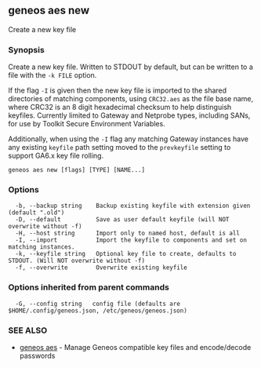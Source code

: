 ## geneos aes new

Create a new key file

### Synopsis


Create a new key file. Written to STDOUT by default, but can be
written to a file with the `-k FILE` option.

If the flag `-I` is given then the new key file is imported to the
shared directories of matching components, using `CRC32.aes` as the
file base name, where CRC32 is an 8 digit hexadecimal checksum to
help distinguish keyfiles. Currently limited to Gateway and Netprobe
types, including SANs, for use by Toolkit Secure Environment
Variables.

Additionally, when using the `-I` flag any matching Gateway instances
have any existing `keyfile` path setting moved to the `prevkeyfile`
setting to support GA6.x key file rolling.


```
geneos aes new [flags] [TYPE] [NAME...]
```

### Options

```
  -b, --backup string    Backup existing keyfile with extension given (default ".old")
  -D, --default          Save as user default keyfile (will NOT overwrite without -f)
  -H, --host string      Import only to named host, default is all
  -I, --import           Import the keyfile to components and set on matching instances.
  -k, --keyfile string   Optional key file to create, defaults to STDOUT. (Will NOT overwrite without -f)
  -f, --overwrite        Overwrite existing keyfile
```

### Options inherited from parent commands

```
  -G, --config string   config file (defaults are $HOME/.config/geneos.json, /etc/geneos/geneos.json)
```

### SEE ALSO

* [geneos aes](geneos_aes.md)	 - Manage Geneos compatible key files and encode/decode passwords

